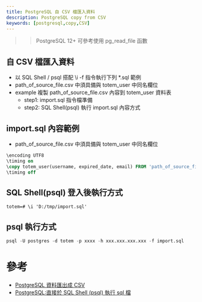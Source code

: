 ```yaml
---
title: PostgreSQL 自 CSV 檔匯入資料
description: PostgreSQL copy from CSV
keywords: [postgresql,copy,CSV]
---
```

> > PostgreSQL 12+ 可參考使用 pg_read_file 函數

## 自 CSV 檔匯入資料
* 以 SQL Shell / psql 搭配 \i -f 指令執行下列 *.sql 範例
* path_of_source_file.csv 中須具備與 totem_user 中同名欄位
* example 複製 path_of_source_file.csv 內容到 totem_user 資料表
    * step1: import.sql 指令檔準備
    * step2: SQL Shell(psql) 執行 import.sql 內容方式
  
## import.sql 內容範例
* path_of_source_file.csv 中須具備與 totem_user 中同名欄位
   
```sql
\encoding UTF8
\timing on
\copy totem_user(username, expired_date, email) FROM 'path_of_source_file.csv' DELIMITER ',' CSV HEADER ENCODING 'UTF8';
\timing off
```

## SQL Shell(psql) 登入後執行方式
  
```shell
totem=# \i 'D:/tmp/import.sql'
```

## psql 執行方式

```sql
psql -U postgres -d totem -p xxxx -h xxx.xxx.xxx.xxx -f import.sql
```

# 參考
* [PostgreSQL 資料匯出成 CSV](./PostgreSQL_copy_CSV_to_table)
* [PostgreSQL:直接於 SQL Shell (psql) 執行 sql 檔](./SqlShell_psql_Basic)